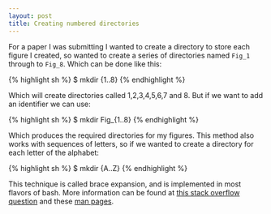 ```yaml
---
layout: post
title: Creating numbered directories
---
```


For a paper I was submitting I wanted to create a directory to store each figure I created, so wanted to create a series of directories named `Fig_1` through to `Fig_8`. Which can be done like this:

{% highlight sh %}
$ mkdir {1..8}
{% endhighlight %}

Which will create directories called 1,2,3,4,5,6,7 and 8. But if we want to add an identifier we can use:

{% highlight sh %}
$ mkdir Fig_{1..8}
{% endhighlight %}

Which produces the required directories for my figures. This method also works with sequences of letters, so if we wanted to create a directory for each letter of the alphabet:

{% highlight sh %}
$ mkdir {A..Z}
{% endhighlight %}

This technique is called brace expansion, and is implemented in most flavors of bash. More information can be found at [this stack overflow question](http://unix.stackexchange.com/a/640/147030) and these [man pages](http://www.gnu.org/software/bash/manual/bashref.html#Brace-Expansion).
